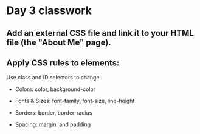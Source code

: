 # Day 3 classwork

## Add an external CSS file and link it to your HTML file (the "About Me" page).

## Apply CSS rules to elements:

Use class and ID selectors to change:

* Colors: color, background-color

* Fonts & Sizes: font-family, font-size, line-height

* Borders: border, border-radius

* Spacing: margin, and padding
